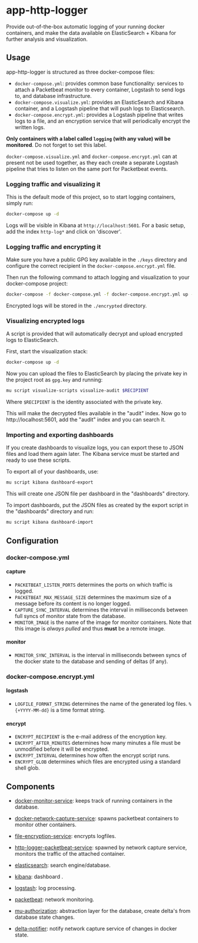 # app-http-logger
Provide out-of-the-box automatic logging of your running docker containers, and make the data available on ElasticSearch + Kibana for further analysis and visualization.

## Usage 
app-http-logger is structured as three docker-compose files:
* `docker-compose.yml`: provides common base functionality: services to attach a Packetbeat monitor to every container, Logstash to send logs to, and database infrastructure.
* `docker-compose.visualize.yml`: provides an ElasticSearch and Kibana container, and a Logstash pipeline that will push logs to Elasticsearch.
* `docker-compose.encrypt.yml`: provides a Logstash pipeline that writes logs to a file, and an encryption service that will periodically encrypt the written logs.

**Only containers with a label called `logging` (with any value) will be monitored**. Do not forget to set this label.

`docker-compose.visualize.yml` and `docker-compose.encrypt.yml` can at present not be used together, as they each create a separate Logstash pipeline that tries to listen on the same port for Packetbeat events.

### Logging traffic and visualizing it
This is the default mode of this project, so to start logging containers, simply run:
``` sh
docker-compose up -d
```

Logs will be visible in Kibana at `http://localhost:5601`. For a basic setup, add the index `http-log*` and click on 'discover'.


### Logging traffic and encrypting it

Make sure you have a public GPG key available in the `./keys` directory and configure the correct recipient in the `docker-compose.encrypt.yml` file.

Then run the following command to attach logging and visualization to your docker-compose project:
``` sh
docker-compose -f docker-compose.yml -f docker-compose.encrypt.yml up -d
```

Encrypted logs will be stored in the `./encrypted` directory.

### Visualizing encrypted logs
A script is provided that will automatically decrypt and upload encrypted logs to ElasticSearch.

First, start the visualization stack:
``` sh
docker-compose up -d
```
Now you can upload the files to ElasticSearch by placing the private key in the project root as `gpg.key` and running:
``` sh
mu script visualize-scripts visualize-audit $RECIPIENT
```
Where `$RECIPIENT` is the identity associated with the private key.

This will make the decrypted files available in the "audit" index. Now go to http://localhost:5601, add the "audit" index and you can search it.

### Importing and exporting dashboards

If you create dashboards to visualize logs, you can export these to JSON files and load them again later. The Kibana service must be started and ready to use these scripts.

To export all of your dashboards, use:
``` sh
mu script kibana dashboard-export
```
This will create one JSON file per dashboard in the "dashboards" directory.

To import dashboards, put the JSON files as created by the export script in the "dashboards" directory and run:
``` sh
mu script kibana dashboard-import
```

## Configuration
### docker-compose.yml
#### capture
* `PACKETBEAT_LISTEN_PORTS` determines the ports on which traffic is logged.
* `PACKETBEAT_MAX_MESSAGE_SIZE` determines the maximum size of a message before its content is no longer logged.
* `CAPTURE_SYNC_INTERVAL` determines the interval in milliseconds between full syncs of monitor state from the database.
* `MONITOR_IMAGE` is the name of the image for monitor containers. Note that this image is *always pulled* and thus **must** be a remote image.

#### monitor
* `MONITOR_SYNC_INTERVAL` is the interval in milliseconds between syncs of the docker state to the database and sending of deltas (if any).

### docker-compose.encrypt.yml
#### logstash
* `LOGFILE_FORMAT_STRING` determines the name of the generated log files. `%{+YYYY-MM-dd}` is a time format string.

#### encrypt
* `ENCRYPT_RECIPIENT` is the e-mail address of the encryption key.
* `ENCRYPT_AFTER_MINUTES` determines how many minutes a file must be unmodified before it will be encrypted.
* `ENCRYPT_INTERVAL` determines how often the encrypt script runs.
* `ENCRYPT_GLOB` determines which files are encrypted using a standard shell glob.


## Components

* [docker-monitor-service](https://github.com/redpencilio/docker-monitor-service/): keeps track of running containers in the database.

* [docker-network-capture-service](https://github.com/redpencilio/docker-network-capture-service/): spawns packetbeat containers to monitor other containers.

* [file-encryption-service](https://github.com/redpencilio/file-encryption-service/): encrypts logfiles.

* [http-logger-packetbeat-service](https://github.com/redpencilio/http-logger-packetbeat-service/): spawned by network capture service, monitors the traffic of the attached container.

* [elasticsearch](https://www.elastic.co/guide/en/elasticsearch/reference/current/index.html): search engine/database.

* [kibana](https://www.elastic.co/guide/en/kibana/current/index.html): dashboard .

* [logstash](https://www.elastic.co/guide/en/logstash/current/index.html): log processing.

* [packetbeat](https://www.elastic.co/guide/en/beats/packetbeat/current/index.html): network monitoring.

* [mu-authorization](https://github.com/mu-semtech/delta-notifier): abstraction layer for the database, create delta's from database state changes.

* [delta-notifier](https://github.com/mu-semtech/delta-notifier): notify network capture service of changes in docker state.
 
